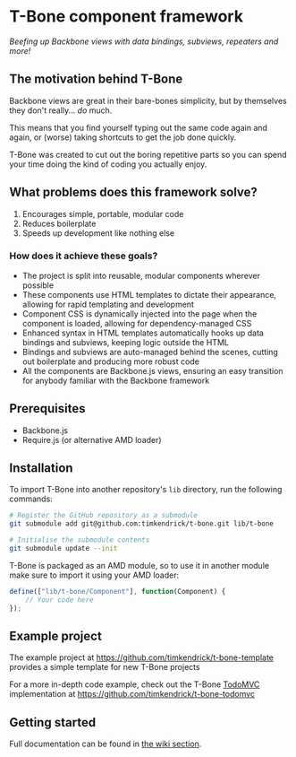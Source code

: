 T-Bone component framework
==========================

_Beefing up Backbone views with data bindings, subviews, repeaters and more!_


## The motivation behind T-Bone

Backbone views are great in their bare-bones simplicity, but by themselves they don't really... _do_ much.

This means that you find yourself typing out the same code again and again, or (worse) taking shortcuts to get the job done quickly.

T-Bone was created to cut out the boring repetitive parts so you can spend your time doing the kind of coding you actually enjoy. 


## What problems does this framework solve?

1. Encourages simple, portable, modular code
2. Reduces boilerplate
3. Speeds up development like nothing else


### How does it achieve these goals?

* The project is split into reusable, modular components wherever possible
* These components use HTML templates to dictate their appearance, allowing for rapid templating and development
* Component CSS is dynamically injected into the page when the component is loaded, allowing for dependency-managed CSS
* Enhanced syntax in HTML templates automatically hooks up data bindings and subviews, keeping logic outside the HTML
* Bindings and subviews are auto-managed behind the scenes, cutting out boilerplate and producing more robust code
* All the components are Backbone.js views, ensuring an easy transition for anybody familiar with the Backbone framework


## Prerequisites

* Backbone.js
* Require.js (or alternative AMD loader)


## Installation

To import T-Bone into another repository's `lib` directory, run the following commands:

``` bash
# Register the GitHub repository as a submodule
git submodule add git@github.com:timkendrick/t-bone.git lib/t-bone

# Initialise the submodule contents
git submodule update --init
```

T-Bone is packaged as an AMD module, so to use it in another module make sure to import it using your AMD loader:

```javascript
define(["lib/t-bone/Component"], function(Component) {
	// Your code here
});
```


## Example project

The example project at https://github.com/timkendrick/t-bone-template provides a simple template for new T-Bone projects

For a more in-depth code example, check out the T-Bone [TodoMVC](http://addyosmani.github.com/todomvc/) implementation at https://github.com/timkendrick/t-bone-todomvc


## Getting started

Full documentation can be found in [the wiki section](https://github.com/timkendrick/t-bone/wiki).